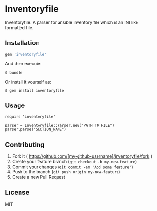 # Inventoryfile

Inventoryfile. A parser for ansible inventory file which is an INI like formatted file.

## Installation


```ruby
gem 'inventoryfile'
```

And then execute:

    $ bundle

Or install it yourself as:

    $ gem install inventoryfile

## Usage

```
require 'inventoryfile'

parser = Inventoryfile::Parser.new("PATH_TO_FILE")
parser.parse("SECTION_NAME")
```

## Contributing

1. Fork it ( https://github.com/[my-github-username]/inventoryfile/fork )
2. Create your feature branch (`git checkout -b my-new-feature`)
3. Commit your changes (`git commit -am 'Add some feature'`)
4. Push to the branch (`git push origin my-new-feature`)
5. Create a new Pull Request

## License

MIT
